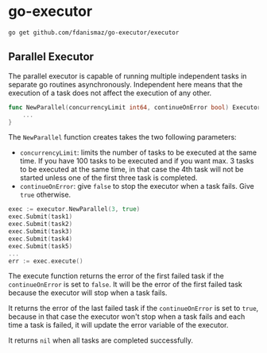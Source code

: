 # go-executor
```
go get github.com/fdanismaz/go-executor/executor
```

## Parallel Executor
The parallel executor is capable of running multiple independent tasks in separate go routines
asynchronously. Independent here means that the execution of a task does not affect the execution
of any other.

```go
func NewParallel(concurrencyLimit int64, continueOnError bool) Executor {
    ...
}
```
The `NewParallel` function creates takes the two following parameters:
- `concurrencyLimit`: limits the number of tasks to be executed at the same time. If you have 100 
  tasks to be executed and if you want max. 3 tasks to be executed at the same time, in that
  case the 4th task will not be started unless one of the first three task is completed.
- `continueOnError`: give `false` to stop the executor when a task fails. Give `true` otherwise.


```go
exec := executor.NewParallel(3, true)
exec.Submit(task1)
exec.Submit(task2)
exec.Submit(task3)
exec.Submit(task4)
exec.Submit(task5)
...
err := exec.execute()
```

The execute function returns the error of the first failed task if the `continueOnError` is
set to `false`. It will be the error of the first failed task because the executor will stop
when a task fails. 

It returns the error of the last failed task if the `continueOnError` is set to `true`, because
in that case the executor won't stop when a task fails and each time a task is failed, it will
update the error variable of the executor.

It returns `nil` when all tasks are completed successfully.
